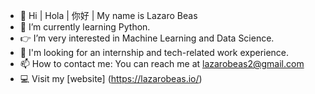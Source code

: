 - 👋 Hi | Hola | 你好 | My name is Lazaro Beas
- 🌱 I’m currently learning Python.
- 👉 I’m very interested in Machine Learning and Data Science.
- 🤙 I'm looking for an internship and tech-related work experience. 
- 📫 How to contact me: You can reach me at lazarobeas2@gmail.com
- 💻 Visit my [website] (https://lazarobeas.io/)

<!--
**lazarobeas/lazarobeas** is a ✨ _special_ ✨ repository because its `README.md` (this file) appears on your GitHub profile.
-->
